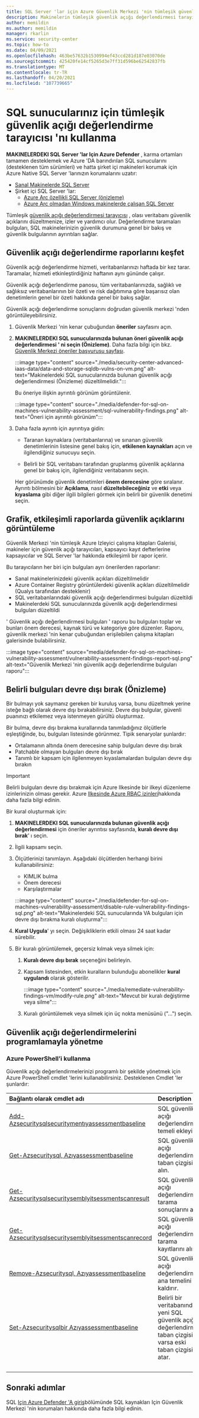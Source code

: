 ```yaml
---
title: SQL Server 'lar için Azure Güvenlik Merkezi 'nin tümleşik güvenlik açığı değerlendirme tarayıcısı 'nı kullanma
description: Makinelerin tümleşik güvenlik açığı değerlendirmesi tarayıcısı üzerinde SQL sunucuları için Azure Defender hakkında bilgi edinin
author: memildin
ms.author: memildin
manager: rkarlin
ms.service: security-center
ms.topic: how-to
ms.date: 04/09/2021
ms.openlocfilehash: 463be57632b1530994ef43ccd281d187e03070de
ms.sourcegitcommit: 425420fe14cf5265d3e7ff31d596be62542837fb
ms.translationtype: MT
ms.contentlocale: tr-TR
ms.lasthandoff: 04/20/2021
ms.locfileid: "107739665"
---
```

# <a name="using-the-integrated-vulnerability-assessment-scanner-for-your-sql-servers"></a>SQL sunucularınız için tümleşik güvenlik açığı değerlendirme tarayıcısı 'nı kullanma

**MAKINELERDEKI SQL Server 'lar Için Azure Defender** , karma ortamları tamamen desteklemek ve Azure 'DA barındırılan SQL sunucularını (desteklenen tüm sürümleri) ve hatta şirket içi makineleri korumak için Azure Native SQL Server 'larınızın korumalarını uzatır:
- [Sanal Makinelerde SQL Server](https://azure.microsoft.com/services/virtual-machines/sql-server/)
- Şirket içi SQL Server 'lar:
  - [Azure Arc özellikli SQL Server (önizleme)](/sql/sql-server/azure-arc/overview)
  - [Azure Arc olmadan Windows makinelerde çalışan SQL Server](../azure-monitor/agents/agent-windows.md)

Tümleşik [güvenlik açığı değerlendirmesi tarayıcısı](../azure-sql/database/sql-vulnerability-assessment.md) , olası veritabanı güvenlik açıklarını düzeltmenize, izler ve yardımcı olur. Değerlendirme taramaları bulguları, SQL makinelerinizin güvenlik durumuna genel bir bakış ve güvenlik bulgularının ayrıntıları sağlar.

## <a name="explore-vulnerability-assessment-reports"></a>Güvenlik açığı değerlendirme raporlarını keşfet

Güvenlik açığı değerlendirme hizmeti, veritabanlarınızı haftada bir kez tarar. Taramalar, hizmeti etkinleştirdiğiniz haftanın aynı gününde çalışır.

Güvenlik açığı değerlendirme panosu, tüm veritabanlarınızda, sağlıklı ve sağlıksız veritabanlarının bir özeti ve risk dağıtımına göre başarısız olan denetimlerin genel bir özeti hakkında genel bir bakış sağlar.

Güvenlik açığı değerlendirme sonuçlarını doğrudan güvenlik merkezi 'nden görüntüleyebilirsiniz.

1. Güvenlik Merkezi 'nin kenar çubuğundan **öneriler** sayfasını açın.

1. **MAKINELERDEKI SQL sunucularınızda bulunan öneri güvenlik açığı değerlendirmesi ' ni seçin (Önizleme)**. Daha fazla bilgi için bkz. [Güvenlik Merkezi öneriler başvurusu sayfası](security-center-recommendations.md). 

    :::image type="content" source="./media/security-center-advanced-iaas-data/data-and-storage-sqldb-vulns-on-vm.png" alt-text="Makinelerdeki SQL sunucularınızda bulunan güvenlik açığı değerlendirmesi (Önizleme) düzeltilmelidir.":::

    Bu öneriye ilişkin ayrıntılı görünüm görüntülenir.

    :::image type="content" source="./media/defender-for-sql-on-machines-vulnerability-assessment/sql-vulnerability-findings.png" alt-text="Öneri için ayrıntılı görünüm":::

1. Daha fazla ayrıntı için ayrıntıya gidin:

    - Taranan kaynaklara (veritabanlarına) ve sınanan güvenlik denetimlerinin listesine genel bakış için, **etkilenen kaynakları** açın ve ilgilendiğiniz sunucuyu seçin.

    - Belirli bir SQL veritabanı tarafından gruplanmış güvenlik açıklarına genel bir bakış için, ilgilendiğiniz veritabanını seçin.

    Her görünümde güvenlik denetimleri **önem derecesine** göre sıralanır. Ayrıntı bölmesini bir **Açıklama**, nasıl **düzeltebileceğiniz** ve **etki** veya **kıyaslama** gibi diğer ilgili bilgileri görmek için belirli bir güvenlik denetimi seçin.

## <a name="view-vulnerabilities-in-graphical-interactive-reports"></a>Grafik, etkileşimli raporlarda güvenlik açıklarını görüntüleme

Güvenlik Merkezi 'nin tümleşik Azure Izleyici çalışma kitapları Galerisi, makineler için güvenlik açığı tarayıcıları, kapsayıcı kayıt defterlerine kapsayıcılar ve SQL Server 'lar hakkında etkileşimli bir rapor içerir.

Bu tarayıcıların her biri için bulguları ayrı önerilerden raporlanır:

- Sanal makinelerinizdeki güvenlik açıkları düzeltilmelidir
- Azure Container Registry görüntülerdeki güvenlik açıkları düzeltilmelidir (Qualys tarafından desteklenir)
- SQL veritabanlarındaki güvenlik açığı değerlendirmesi bulguları düzeltildi
- Makinelerdeki SQL sunucularınızda güvenlik açığı değerlendirmesi bulguları düzeltildi

' Güvenlik açığı değerlendirmesi bulguları ' raporu bu bulguları toplar ve bunları önem derecesi, kaynak türü ve kategoriye göre düzenler. Raporu, güvenlik merkezi 'nin kenar çubuğundan erişilebilen çalışma kitapları galerisinde bulabilirsiniz.

:::image type="content" source="media/defender-for-sql-on-machines-vulnerability-assessment/vulnerability-assessment-findings-report-sql.png" alt-text="Güvenlik Merkezi 'nin güvenlik açığı değerlendirme bulguları raporu":::


## <a name="disable-specific-findings-preview"></a>Belirli bulguları devre dışı bırak (Önizleme)

Bir bulmayı yok saymanız gereken bir kuruluş varsa, bunu düzeltmek yerine isteğe bağlı olarak devre dışı bırakabilirsiniz. Devre dışı bulgular, güvenli puanınızı etkilemez veya istenmeyen gürültü oluşturmaz.

Bir bulma, devre dışı bırakma kurallarında tanımladığınız ölçütlerle eşleştiğinde, bu, bulguları listesinde görünmez. Tipik senaryolar şunlardır:

- Ortalamanın altında önem derecesine sahip bulguları devre dışı bırak
- Patchable olmayan bulguları devre dışı bırak
- Tanımlı bir kapsam için ilgilenmeyen kıyaslamalardan bulguları devre dışı bırakın

> [!IMPORTANT]
> Belirli bulguları devre dışı bırakmak için Azure Ilkesinde bir ilkeyi düzenleme izinlerinizin olması gerekir. Azure [Ilkesinde Azure RBAC izinleri](../governance/policy/overview.md#azure-rbac-permissions-in-azure-policy)hakkında daha fazla bilgi edinin.

Bir kural oluşturmak için:

1. **MAKINELERDEKI SQL sunucularınızda bulunan güvenlik açığı değerlendirmesi** için öneriler ayrıntısı sayfasında, **kuralı devre dışı bırak**' ı seçin.

1. İlgili kapsamı seçin.

1. Ölçütlerinizi tanımlayın. Aşağıdaki ölçütlerden herhangi birini kullanabilirsiniz: 
    - KIMLIK bulma 
    - Önem derecesi 
    - Karşılaştırmalar 

    :::image type="content" source="./media/defender-for-sql-on-machines-vulnerability-assessment/disable-rule-vulnerability-findings-sql.png" alt-text="Makinelerdeki SQL sunucularında VA bulguları için devre dışı bırakma kuralı oluşturma":::

1. **Kural Uygula**' yı seçin. Değişikliklerin etkili olması 24 saat kadar sürebilir.

1. Bir kuralı görüntülemek, geçersiz kılmak veya silmek için: 

    1. **Kuralı devre dışı bırak** seçeneğini belirleyin.

    1. Kapsam listesinden, etkin kuralların bulunduğu abonelikler **kural uygulandı** olarak gösterilir.

        :::image type="content" source="./media/remediate-vulnerability-findings-vm/modify-rule.png" alt-text="Mevcut bir kuralı değiştirme veya silme":::

    1. Kuralı görüntülemek veya silmek için üç nokta menüsünü ("...") seçin.

## <a name="manage-vulnerability-assessments-programmatically"></a>Güvenlik açığı değerlendirmelerini programlamayla yönetme

### <a name="using-azure-powershell"></a>Azure PowerShell’i kullanma

Güvenlik açığı değerlendirmelerinizi programlı bir şekilde yönetmek için Azure PowerShell cmdlet 'lerini kullanabilirsiniz. Desteklenen Cmdlet 'ler şunlardır:

| Bağlantı olarak cmdlet adı | Description |
| :-------------------- | :---------- |
| [Add-Azsecuritysqlsecuritymentıyassessmentbaseline](/powershell/module/az.security/add-azsecuritysqlvulnerabilityassessmentbaseline) | SQL güvenlik açığı değerlendirmesi temeli ekleyin. |
| [Get-Azsecuritysql, Azıyassessmentbaseline](/powershell/module/az.security/get-azsecuritysqlvulnerabilityassessmentbaseline) | SQL güvenlik açığı değerlendirmesi taban çizgisini alın. |
| [Get-Azsecuritysqlsecuritysemblyitsessmentscanresult](/powershell/module/az.security/get-azsecuritysqlvulnerabilityassessmentscanresult) | SQL güvenlik açığı değerlendirmesi tarama sonuçlarını alır. |
| [Get-Azsecuritysqlsecuritysemblyitsessmentscanrecord](/powershell/module/az.security/get-azsecuritysqlvulnerabilityassessmentscanrecord) | SQL güvenlik açığı değerlendirmesi tarama kayıtlarını alır. |
| [Remove-Azsecuritysql, Azıyassessmentbaseline](/powershell/module/az.security/remove-azsecuritysqlvulnerabilityassessmentbaseline) | SQL güvenlik açığı değerlendirmesi ana temelini kaldırır. |
| [Set-Azsecuritysqlbir Azıyassessmentbaseline](/powershell/module/az.security/set-azsecuritysqlvulnerabilityassessmentbaseline) | Belirli bir veritabanındaki yeni SQL güvenlik açığı değerlendirmesi taban çizgisini, varsa eski taban çizgisini atar. |
| &nbsp; | &nbsp; |

## <a name="next-steps"></a>Sonraki adımlar

SQL [Için Azure Defender 'A giriş](defender-for-sql-introduction.md)bölümünde SQL kaynakları Için Güvenlik Merkezi 'nin korumaları hakkında daha fazla bilgi edinin.
